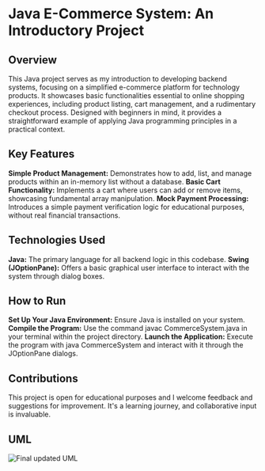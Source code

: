 # **Java E-Commerce System: An Introductory Project**

## **Overview**
This Java project serves as my introduction to developing backend systems, focusing on a simplified e-commerce platform for technology products. It showcases basic functionalities essential to online shopping experiences, including product listing, cart management, and a rudimentary checkout process. Designed with beginners in mind, it provides a straightforward example of applying Java programming principles in a practical context.

## **Key Features**
**Simple Product Management:** Demonstrates how to add, list, and manage products within an in-memory list without a database.
**Basic Cart Functionality:** Implements a cart where users can add or remove items, showcasing fundamental array manipulation.
**Mock Payment Processing:** Introduces a simple payment verification logic for educational purposes, without real financial transactions.
## **Technologies Used**
**Java:** The primary language for all backend logic in this codebase.
**Swing (JOptionPane):** Offers a basic graphical user interface to interact with the system through dialog boxes.
## **How to Run**
**Set Up Your Java Environment:** Ensure Java is installed on your system.
**Compile the Program:** Use the command javac CommerceSystem.java in your terminal within the project directory.
**Launch the Application:** Execute the program with java CommerceSystem and interact with it through the JOptionPane dialogs.

## **Contributions**
This project is open for educational purposes and I welcome feedback and suggestions for improvement. It's a learning journey, and collaborative input is invaluable.

## **UML**

![Final updated UML](https://github.com/rharper4/ECommerceSim/assets/122825833/43e32c78-77c9-47e5-a85d-a8e51419b9ce)
